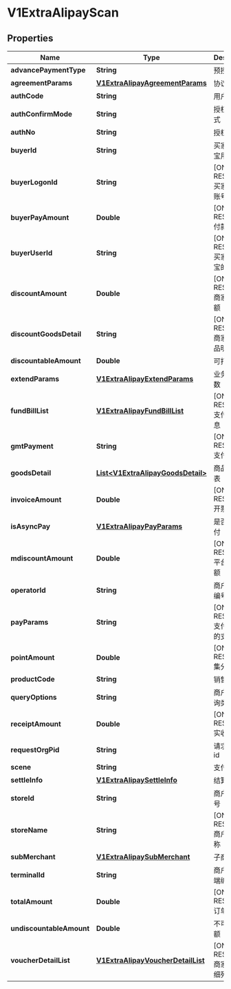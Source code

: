 
# V1ExtraAlipayScan

## Properties
Name | Type | Description | Notes
------------ | ------------- | ------------- | -------------
**advancePaymentType** | **String** | 预授权类型 | 
**agreementParams** | [**V1ExtraAlipayAgreementParams**](V1ExtraAlipayAgreementParams.md) | 协议参数 |  [optional]
**authCode** | **String** | 用户的条码 | 
**authConfirmMode** | **String** | 授权确认方式 | 
**authNo** | **String** | 授权号 | 
**buyerId** | **String** | 买家的支付宝用户id | 
**buyerLogonId** | **String** | [ONLY IN RESPONSE] 买家支付宝账号 | 
**buyerPayAmount** | **Double** | [ONLY IN RESPONSE] 付款金额 | 
**buyerUserId** | **String** | [ONLY IN RESPONSE] 买家在支付宝的用户id | 
**discountAmount** | **Double** | [ONLY IN RESPONSE] 商家优惠金额 | 
**discountGoodsDetail** | **String** | [ONLY IN RESPONSE] 商家优惠商品明细 | 
**discountableAmount** | **Double** | 可打折金额 | 
**extendParams** | [**V1ExtraAlipayExtendParams**](V1ExtraAlipayExtendParams.md) | 业务扩展参数 |  [optional]
**fundBillList** | [**V1ExtraAlipayFundBillList**](V1ExtraAlipayFundBillList.md) | [ONLY IN RESPONSE] 支付金额信息 |  [optional]
**gmtPayment** | **String** | [ONLY IN RESPONSE] 支付时间 | 
**goodsDetail** | [**List&lt;V1ExtraAlipayGoodsDetail&gt;**](V1ExtraAlipayGoodsDetail.md) | 商品明细列表 |  [optional]
**invoiceAmount** | **Double** | [ONLY IN RESPONSE] 开票金额 | 
**isAsyncPay** | [**V1ExtraAlipayPayParams**](V1ExtraAlipayPayParams.md) | 是否异步支付 |  [optional]
**mdiscountAmount** | **Double** | [ONLY IN RESPONSE] 平台优惠金额 | 
**operatorId** | **String** | 商户操作员编号 | 
**payParams** | **String** | [ONLY IN RESPONSE] 支付宝返回的支付参数 | 
**pointAmount** | **Double** | [ONLY IN RESPONSE] 集分宝金额 | 
**productCode** | **String** | 销售产品码 | 
**queryOptions** | **String** | 商户授权查询类型 | 
**receiptAmount** | **Double** | [ONLY IN RESPONSE] 实收金额 | 
**requestOrgPid** | **String** | 请求方机构id | 
**scene** | **String** | 支付场景 | 
**settleInfo** | [**V1ExtraAlipaySettleInfo**](V1ExtraAlipaySettleInfo.md) | 结算信息 |  [optional]
**storeId** | **String** | 商户门店编号 | 
**storeName** | **String** | [ONLY IN RESPONSE] 商户门店名称 | 
**subMerchant** | [**V1ExtraAlipaySubMerchant**](V1ExtraAlipaySubMerchant.md) | 子商户信息 |  [optional]
**terminalId** | **String** | 商户机具终端编号 | 
**totalAmount** | **Double** | [ONLY IN RESPONSE] 订单金额 | 
**undiscountableAmount** | **Double** | 不可打折金额 | 
**voucherDetailList** | [**V1ExtraAlipayVoucherDetailList**](V1ExtraAlipayVoucherDetailList.md) | [ONLY IN RESPONSE] 商家优惠明细列表 |  [optional]



